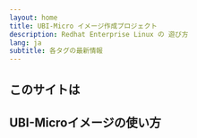 ```yaml
---
layout: home
title: UBI-Micro イメージ作成プロジェクト
description: Redhat Enterprise Linux の 遊び方
lang: ja
subtitle: 各タグの最新情報
---
```

## このサイトは

## UBI-Microイメージの使い方
